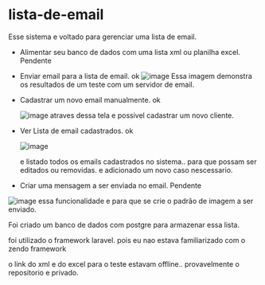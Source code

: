 ﻿# lista-de-email
 
 Esse sistema e voltado para gerenciar uma lista de email.

- Alimentar seu banco de dados com uma lista xml ou planilha excel.  Pendente

- Enviar email para a lista de email. ok
   ![image](https://user-images.githubusercontent.com/5184926/143435047-8e2dc4d2-0af6-4694-95a6-1d36db761ae2.png)
   Essa imagem demonstra os resultados de um teste com um servidor de email.

- Cadastrar um novo email manualmente. ok

  ![image](https://user-images.githubusercontent.com/5184926/143435435-c823ad20-1813-43d6-a48b-a90ca5e6592d.png)
  atraves dessa tela e possivel cadastrar um novo cliente.

- Ver Lista de email cadastrados. ok
  
  ![image](https://user-images.githubusercontent.com/5184926/143435555-8bdeda35-7a36-4dd1-a5cf-8233a389f7ba.png)
  
  e listado todos os emails cadastrados no sistema.. para que possam ser editados ou removidas. e adicionado um novo caso nescessario.

- Criar uma mensagem a ser enviada no email. Pendente
 
 ![image](https://user-images.githubusercontent.com/5184926/143435647-82758d4a-7161-43a8-8931-6e29e3814922.png)
 essa funcionalidade e para que se crie o padrão de imagem a ser enviado.
 
 
 Foi criado um banco de dados com postgre para armazenar essa lista.
 
 foi utilizado o framework laravel. pois eu nao estava familiarizado com o zendo framework
 
 o link do xml e do excel para o teste estavam offline.. provavelmente o repositorio e privado.
 
 


